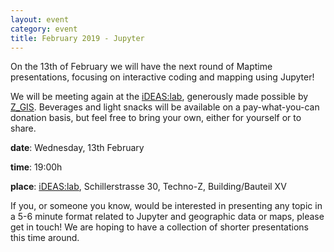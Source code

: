 ```yaml
---
layout: event
category: event
title: February 2019 - Jupyter
---
```


On the 13th of February we will have the next round of Maptime presentations, focusing on interactive coding and mapping using Jupyter!

We will be meeting again at the [iDEAS:lab](https://ideaslab.sbg.ac.at/), generously made possible by [Z_GIS](https://zgis.at/). Beverages and light snacks will be available on a pay-what-you-can donation basis, but feel free to bring your own, either for yourself or to share.

**date**: Wednesday, 13th February

**time**: 19:00h

**place**: [iDEAS:lab](https://ideaslab.sbg.ac.at/), Schillerstrasse 30, Techno-Z, Building/Bauteil XV

If you, or someone you know, would be interested in presenting any topic in a 5-6 minute format related to Jupyter and geographic data or maps, please get in touch! We are hoping to have a collection of shorter presentations this time around.
